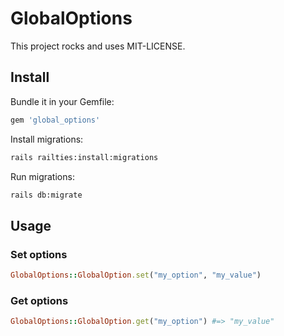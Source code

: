 # GlobalOptions

This project rocks and uses MIT-LICENSE.

## Install

Bundle it in your Gemfile:

```ruby
gem 'global_options'
```

Install migrations:
```bash
rails railties:install:migrations
```

Run migrations:
```bash
rails db:migrate
```

## Usage

### Set options

```ruby
GlobalOptions::GlobalOption.set("my_option", "my_value")
```

### Get options

```ruby
GlobalOptions::GlobalOption.get("my_option") #=> "my_value"
```
